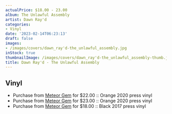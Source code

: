 ```yaml
---
actualPrice: $18.00 - 23.00
album: The Unlawful Assembly
artist: Dawn Ray'd
categories:
- Vinyl
date: '2023-02-14T06:23:13'
draft: false
images:
- /images/covers/dawn_ray'd-the_unlawful_assembly.jpg
inStock: true
thumbnailImage: /images/covers/dawn_ray'd-the_unlawful_assembly-thumb.jpg
title: Dawn Ray'd - The Unlawful Assembly
---
```


## Vinyl
* Purchase from [Meteor Gem](https://meteor-gem.com/products/dawn-rayd-the-unlawful-assembly-lp) for $22.00 :: Orange 2020 press vinyl
* Purchase from [Meteor Gem](https://meteor-gem.com/products/dawn-rayd-the-unlawful-assembly-lp-1) for $23.00 :: Orange 2020 press vinyl
* Purchase from [Meteor Gem](https://meteor-gem.com/products/dawn-rayd-the-unlawful-assembly-lp) for $18.00 :: Black 2017 press vinyl
